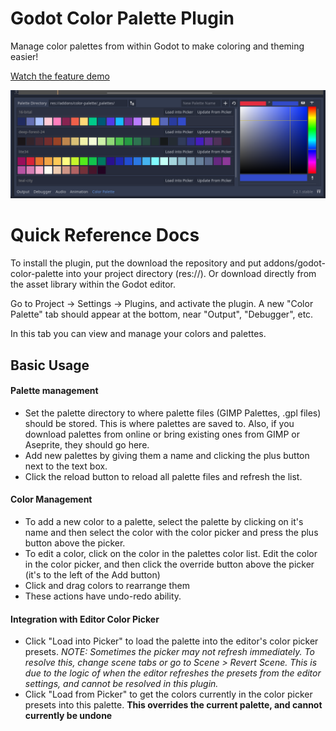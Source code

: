 # Godot Color Palette Plugin
Manage color palettes from within Godot to make coloring and theming easier!

[Watch the feature demo](https://streamable.com/gw4n99)

![Sample](sample.png "Sample")

# Quick Reference Docs

To install the plugin, put the download the repository and put addons/godot-color-palette into your project directory (res://). Or download directly from the asset library within the Godot editor.

Go to Project -> Settings -> Plugins, and activate the plugin. A new "Color Palette" tab should appear at the bottom, near "Output", "Debugger", etc. 

In this tab you can view and manage your colors and palettes.

## Basic Usage

#### Palette management
* Set the palette directory to where palette files (GIMP Palettes, .gpl files) should be stored. This is where palettes are saved to. Also, if you download palettes from online or bring existing ones from GIMP or Aseprite, they should go here.
* Add new palettes by giving them a name and clicking the plus button next to the text box.
* Click the reload button to reload all palette files and refresh the list.

#### Color Management
* To add a new color to a palette, select the palette by clicking on it's name and then select the color with the color picker and press the plus button above the picker.
* To edit a color, click on the color in the palettes color list. Edit the color in the color picker, and then click the override button above the picker (it's to the left of the Add button)
* Click and drag colors to rearrange them
* These actions have undo-redo ability.

#### Integration with Editor Color Picker
* Click "Load into Picker" to load the palette into the editor's color picker presets. *NOTE: Sometimes the picker may not refresh immediately. To resolve this, change scene tabs or go to Scene > Revert Scene. This is due to the logic of when the editor refreshes the presets from the editor settings, and cannot be resolved in this plugin.*
* Click "Load from Picker" to get the colors currently in the color picker presets into this palette. **This overrides the current palette, and cannot currently be undone**
